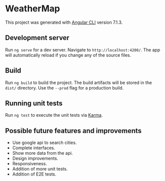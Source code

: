 # WeatherMap

This project was generated with [Angular CLI](https://github.com/angular/angular-cli) version 7.1.3.

## Development server

Run `ng serve` for a dev server. Navigate to `http://localhost:4200/`. The app will automatically reload if you change any of the source files.

## Build

Run `ng build` to build the project. The build artifacts will be stored in the `dist/` directory. Use the `--prod` flag for a production build.

## Running unit tests

Run `ng test` to execute the unit tests via [Karma](https://karma-runner.github.io).

## Possible future features and improvements
 - Use google api to search cities.
 - Complete interfaces.
 - Show more data from the api.
 - Design improvements.
 - Responsiveness.
 - Addition of more unit tests.
 - Addition of E2E tests.
